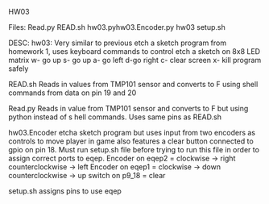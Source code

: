 HW03

Files:
Read.py
READ.sh
hw03.pyhw03.Encoder.py
hw03
setup.sh

DESC:
hw03:
    Very similar to previous etch a sketch program from homework 1, uses keyboard commands 
    to control etch a sketch on 8x8 LED matrix
        w- go up
        s- go up
        a- go left
        d-go right
        c- clear screen
        x- kill program safely

READ.sh
    Reads in values from TMP101 sensor and converts to F using shell commands from 
    data on pin 19 and 20
    
Read.py 
    Reads in value from TMP101 sensor and converts to F but using python instead of s
    hell commands. Uses same pins as READ.sh
    

hw03.Encoder
    etcha sketch program but uses input from two encoders as controls to move player in game
    also features a clear button connected to gpio on pin 18. Must run setup.sh file before 
    trying to run this file in order to assign correct ports to eqep. 
        Encoder on eqep2 = clockwise -> right
                           counterclockwise -> left
        Encoder on eqep1 = clockwise -> down
                           counterclockwise -> up
        switch on p9_18 = clear
    
setup.sh
    assigns pins to use eqep